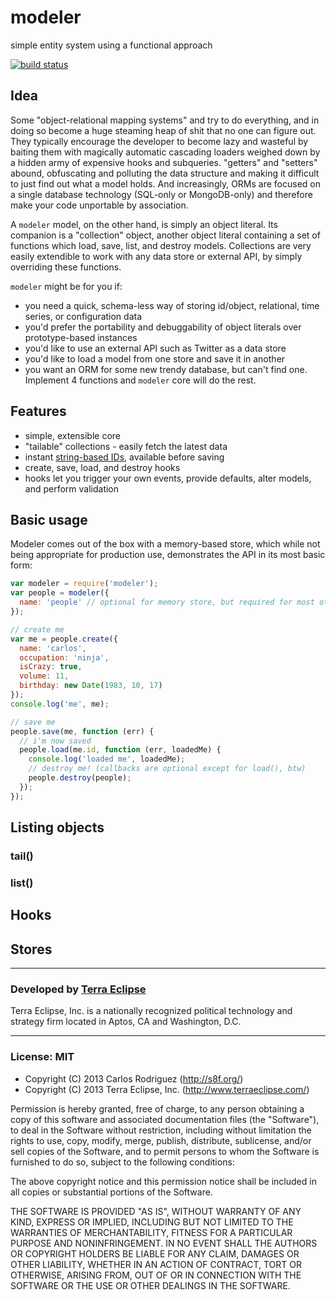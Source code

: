 modeler
=======

simple entity system using a functional approach

[![build status](https://secure.travis-ci.org/carlos8f/modeler.png)](http://travis-ci.org/carlos8f/modeler)

## Idea

Some "object-relational mapping systems" and try to do everything, and in doing
so become a huge steaming heap of shit that no one can figure out. They typically
encourage the developer to become lazy and wasteful by baiting them with magically
automatic cascading loaders weighed down by a hidden army of expensive hooks and subqueries.
"getters" and "setters" abound, obfuscating and polluting the data structure and making it
difficult to just find out what a model holds. And increasingly, ORMs are focused
on a single database technology (SQL-only or MongoDB-only) and therefore make
your code unportable by association.

A `modeler` model, on the other hand, is simply an object literal. Its companion
is a "collection" object, another object literal containing a set of functions
which load, save, list, and destroy models. Collections are very easily
extendible to work with any data store or external API, by simply overriding
these functions.

`modeler` might be for you if:

- you need a quick, schema-less way of storing id/object, relational, time series,
  or configuration data
- you'd prefer the portability and debuggability of object literals over
  prototype-based instances
- you'd like to use an external API such as Twitter as a data store
- you'd like to load a model from one store and save it in another
- you want an ORM for some new trendy database, but can't find one. Implement
  4 functions and `modeler` core will do the rest.

## Features

- simple, extensible core
- "tailable" collections - easily fetch the latest data
- instant [string-based IDs](https://github.com/carlos8f/node-idgen), available
  before saving
- create, save, load, and destroy hooks
- hooks let you trigger your own events, provide defaults, alter models, and
  perform validation

## Basic usage

Modeler comes out of the box with a memory-based store, which while not being
appropriate for production use, demonstrates the API in its most basic form:

```js
var modeler = require('modeler');
var people = modeler({
  name: 'people' // optional for memory store, but required for most others
});

// create me
var me = people.create({
  name: 'carlos',
  occupation: 'ninja',
  isCrazy: true,
  volume: 11,
  birthday: new Date(1983, 10, 17)
});
console.log('me', me);

// save me
people.save(me, function (err) {
  // i'm now saved
  people.load(me.id, function (err, loadedMe) {
    console.log('loaded me', loadedMe);
    // destroy me! (callbacks are optional except for load(), btw)
    people.destroy(people);
  });
});
```

## Listing objects

### tail()

### list()

## Hooks

## Stores

- - -

### Developed by [Terra Eclipse](http://www.terraeclipse.com)
Terra Eclipse, Inc. is a nationally recognized political technology and
strategy firm located in Aptos, CA and Washington, D.C.

- - -

### License: MIT

- Copyright (C) 2013 Carlos Rodriguez (http://s8f.org/)
- Copyright (C) 2013 Terra Eclipse, Inc. (http://www.terraeclipse.com/)

Permission is hereby granted, free of charge, to any person obtaining a copy
of this software and associated documentation files (the &quot;Software&quot;), to deal
in the Software without restriction, including without limitation the rights
to use, copy, modify, merge, publish, distribute, sublicense, and/or sell
copies of the Software, and to permit persons to whom the Software is furnished
to do so, subject to the following conditions:

The above copyright notice and this permission notice shall be included in
all copies or substantial portions of the Software.

THE SOFTWARE IS PROVIDED &quot;AS IS&quot;, WITHOUT WARRANTY OF ANY KIND, EXPRESS OR
IMPLIED, INCLUDING BUT NOT LIMITED TO THE WARRANTIES OF MERCHANTABILITY,
FITNESS FOR A PARTICULAR PURPOSE AND NONINFRINGEMENT. IN NO EVENT SHALL THE
AUTHORS OR COPYRIGHT HOLDERS BE LIABLE FOR ANY CLAIM, DAMAGES OR OTHER
LIABILITY, WHETHER IN AN ACTION OF CONTRACT, TORT OR OTHERWISE, ARISING FROM,
OUT OF OR IN CONNECTION WITH THE SOFTWARE OR THE USE OR OTHER DEALINGS IN THE
SOFTWARE.

